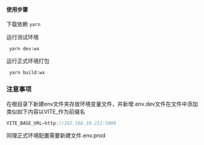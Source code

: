#### 使用步骤

下载依赖 
```yarn```

运行测试环境 

``` yarn dev:wx```

运行正式环境打包 

``` yarn build:wx```

### 注意事项

在根目录下新建env文件夹存放环境变量文件，并新增.env.dev文件在文件中添加类似如下内容以VITE_作为前缀名
```javascript 
VITE_BASE_URL=http://192.168.10.211:5000
```
同理正式环境配置需要新建文件.env.prod


